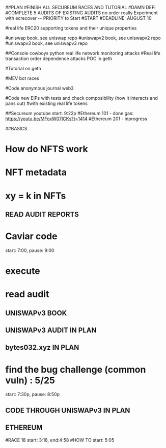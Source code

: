 ##PLAN
#FINISH ALL SECUREUM RACES AND TUTORIAL
#DAMN DEFI
#COMPLETE 5 AUDITS OF EXISTING AUDITS
no order really
Experiment with ecrecover -- PRIORITY to Start
#START
#DEADLINE: AUGUST 10

#real life ERC20 supporting tokens and their unique properties

#uniswap book, see uniswap repo
#uniswapv2 book, see uniswapv2 repo
#uniswapv3 book, see uniswapv3 repo


##Console cowboys python real life network monitoring attacks
#Real life transaction order dependence attacks POC in geth

#Tutorial on geth

#MEV bot races

#Code anonymous journal web3

#Code new EIPs with tests and check composibility (how it interacts and pans out)
#with existing real life tokens

##Secureum youtube
start: 9:22p
#Ethereum 101 - done
gas: https://youtu.be/MFoxW07ICKs?t=1414
#Ethereum 201 - inprogress


##BASICS
# How do NFTS work 
# NFT metadata
# xy = k in NFTs


## READ AUDIT REPORTS
# Caviar code 
start: 7:00, pause: 9:00
# execute 
# read audit


## UNISWAPv3 BOOK

## UNISWAPv3 AUDIT IN PLAN

## bytes032.xyz IN PLAN
# find the bug challenge (common vuln) : 5/25 
start: 7:30p, pause: 8:50p

## CODE THROUGH UNISWAPv3 IN PLAN

## ETHEREUM
#RACE 18
start: 3:18, end:4:58
#HOW TO
start: 5:05

